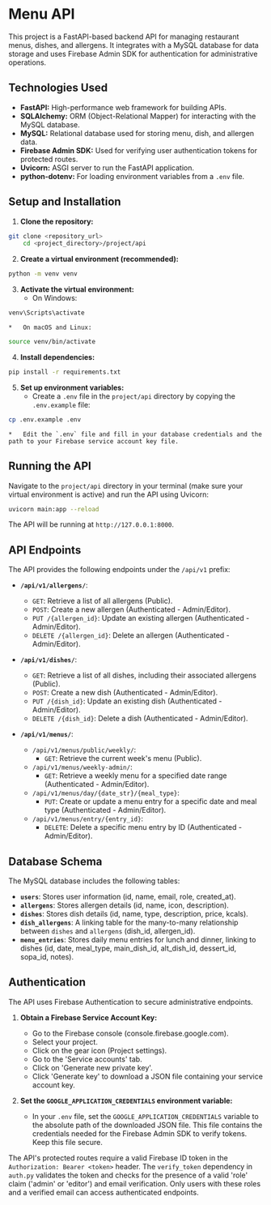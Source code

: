 # Menu API

This project is a FastAPI-based backend API for managing restaurant menus, dishes, and allergens. It integrates with a MySQL database for data storage and uses Firebase Admin SDK for authentication for administrative operations.

## Technologies Used

*   **FastAPI:** High-performance web framework for building APIs.
*   **SQLAlchemy:** ORM (Object-Relational Mapper) for interacting with the MySQL database.
*   **MySQL:** Relational database used for storing menu, dish, and allergen data.
*   **Firebase Admin SDK:** Used for verifying user authentication tokens for protected routes.
*   **Uvicorn:** ASGI server to run the FastAPI application.
*   **python-dotenv:** For loading environment variables from a `.env` file.

## Setup and Installation

1.  **Clone the repository:**
    
```bash
git clone <repository_url>
    cd <project_directory>/project/api
```

2.  **Create a virtual environment (recommended):**
    
```bash
python -m venv venv
```

3.  **Activate the virtual environment:**
    *   On Windows:
        
```bash
venv\Scripts\activate
```
    *   On macOS and Linux:
        
```bash
source venv/bin/activate
```

4.  **Install dependencies:**
    
```bash
pip install -r requirements.txt
```

5.  **Set up environment variables:**
    *   Create a `.env` file in the `project/api` directory by copying the `.env.example` file:
        
```bash
cp .env.example .env
```
    *   Edit the `.env` file and fill in your database credentials and the path to your Firebase service account key file.

## Running the API

Navigate to the `project/api` directory in your terminal (make sure your virtual environment is active) and run the API using Uvicorn:

```bash
uvicorn main:app --reload
```

The API will be running at `http://127.0.0.1:8000`.

## API Endpoints

The API provides the following endpoints under the `/api/v1` prefix:

*   **`/api/v1/allergens/`**:
    *   `GET`: Retrieve a list of all allergens (Public).
    *   `POST`: Create a new allergen (Authenticated - Admin/Editor).
    *   `PUT /{allergen_id}`: Update an existing allergen (Authenticated - Admin/Editor).
    *   `DELETE /{allergen_id}`: Delete an allergen (Authenticated - Admin/Editor).

*   **`/api/v1/dishes/`**:
    *   `GET`: Retrieve a list of all dishes, including their associated allergens (Public).
    *   `POST`: Create a new dish (Authenticated - Admin/Editor).
    *   `PUT /{dish_id}`: Update an existing dish (Authenticated - Admin/Editor).
    *   `DELETE /{dish_id}`: Delete a dish (Authenticated - Admin/Editor).

*   **`/api/v1/menus/`**:
    *   `/api/v1/menus/public/weekly/`:
        *   `GET`: Retrieve the current week's menu (Public).
    *   `/api/v1/menus/weekly-admin/`:
        *   `GET`: Retrieve a weekly menu for a specified date range (Authenticated - Admin/Editor).
    *   `/api/v1/menus/day/{date_str}/{meal_type}`:
        *   `PUT`: Create or update a menu entry for a specific date and meal type (Authenticated - Admin/Editor).
    *   `/api/v1/menus/entry/{entry_id}`:
        *   `DELETE`: Delete a specific menu entry by ID (Authenticated - Admin/Editor).

## Database Schema

The MySQL database includes the following tables:

*   **`users`**: Stores user information (id, name, email, role, created\_at).
*   **`allergens`**: Stores allergen details (id, name, icon, description).
*   **`dishes`**: Stores dish details (id, name, type, description, price, kcals).
*   **`dish_allergens`**: A linking table for the many-to-many relationship between `dishes` and `allergens` (dish\_id, allergen\_id).
*   **`menu_entries`**: Stores daily menu entries for lunch and dinner, linking to dishes (id, date, meal\_type, main\_dish\_id, alt\_dish\_id, dessert\_id, sopa\_id, notes).

## Authentication

The API uses Firebase Authentication to secure administrative endpoints.

1.  **Obtain a Firebase Service Account Key:**
    *   Go to the Firebase console (console.firebase.google.com).
    *   Select your project.
    *   Click on the gear icon (Project settings).
    *   Go to the 'Service accounts' tab.
    *   Click on 'Generate new private key'.
    *   Click 'Generate key' to download a JSON file containing your service account key.

2.  **Set the `GOOGLE_APPLICATION_CREDENTIALS` environment variable:**
    *   In your `.env` file, set the `GOOGLE_APPLICATION_CREDENTIALS` variable to the absolute path of the downloaded JSON file. This file contains the credentials needed for the Firebase Admin SDK to verify tokens. Keep this file secure.

The API's protected routes require a valid Firebase ID token in the `Authorization: Bearer <token>` header. The `verify_token` dependency in `auth.py` validates the token and checks for the presence of a valid 'role' claim ('admin' or 'editor') and email verification. Only users with these roles and a verified email can access authenticated endpoints.